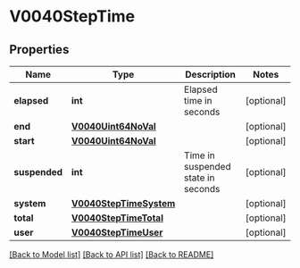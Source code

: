 # V0040StepTime

## Properties
Name | Type | Description | Notes
------------ | ------------- | ------------- | -------------
**elapsed** | **int** | Elapsed time in seconds | [optional] 
**end** | [**V0040Uint64NoVal**](V0040Uint64NoVal.md) |  | [optional] 
**start** | [**V0040Uint64NoVal**](V0040Uint64NoVal.md) |  | [optional] 
**suspended** | **int** | Time in suspended state in seconds | [optional] 
**system** | [**V0040StepTimeSystem**](V0040StepTimeSystem.md) |  | [optional] 
**total** | [**V0040StepTimeTotal**](V0040StepTimeTotal.md) |  | [optional] 
**user** | [**V0040StepTimeUser**](V0040StepTimeUser.md) |  | [optional] 

[[Back to Model list]](../README.md#documentation-for-models) [[Back to API list]](../README.md#documentation-for-api-endpoints) [[Back to README]](../README.md)


